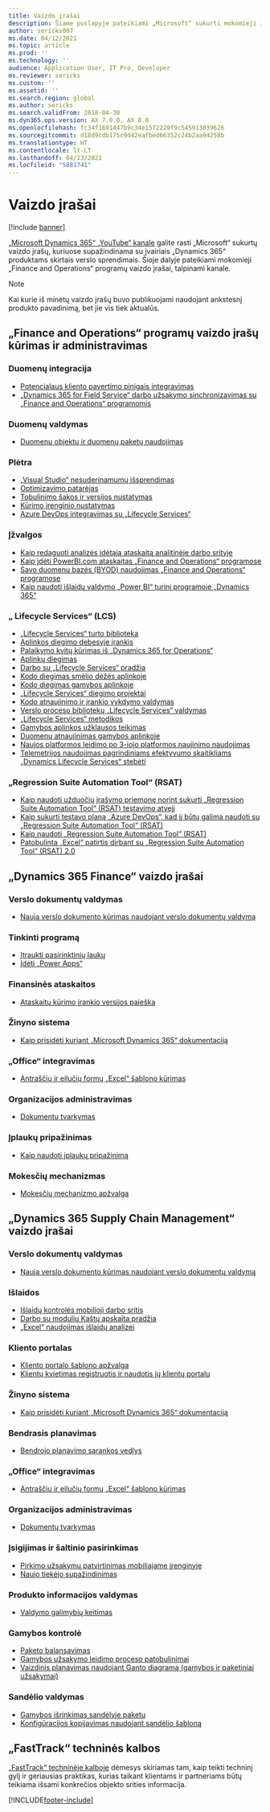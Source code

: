 ```yaml
---
title: Vaizdo įrašai
description: Šiame puslapyje pateikiami „Microsoft“ sukurti mokomieji ir techninės kalbos vaizdo įrašai, susiję su „Finance and Operations“ programomis, pasiekiami „YouTube“ ir kitose svetainėse.
author: sericks007
ms.date: 04/12/2021
ms.topic: article
ms.prod: ''
ms.technology: ''
audience: Application User, IT Pro, Developer
ms.reviewer: sericks
ms.custom: ''
ms.assetid: ''
ms.search.region: global
ms.author: sericks
ms.search.validFrom: 2018-04-30
ms.dyn365.ops.version: AX 7.0.0, AX 8.0
ms.openlocfilehash: fc34f1691447b9c34e1572229f9c545913039626
ms.sourcegitcommit: d18d9cdb175c9d42eafbed66352c24b2aa94258b
ms.translationtype: HT
ms.contentlocale: lt-LT
ms.lasthandoff: 04/13/2021
ms.locfileid: "5881741"
---
```

# <a name="videos"></a>Vaizdo įrašai 

[!include [banner](../includes/banner.md)]

[„Microsoft Dynamics 365“ „YouTube“ kanale](https://www.youtube.com/channel/UCJGCg4rB3QSs8y_1FquelBQ) galite rasti „Microsoft“ sukurtų vaizdo įrašų, kuriuose supažindinama su įvairiais „Dynamics 365“ produktams skirtais verslo sprendimais. Šioje dalyje pateikiami mokomieji „Finance and Operations“ programų vaizdo įrašai, talpinami kanale.

> [!Note]
> Kai kurie iš minėtų vaizdo įrašų buvo publikuojami naudojant ankstesnį produkto pavadinimą, bet jie vis tiek aktualūs.

## <a name="videos-for-finance-and-operations-development-and-administration"></a>„Finance and Operations“ programų vaizdo įrašų kūrimas ir administravimas

### <a name="data-integration"></a>Duomenų integracija

- [Potencialaus kliento pavertimo pinigais integravimas](https://youtu.be/AVV9x5x-XCg)
- [„Dynamics 365 for Field Service“ darbo užsakymo sinchronizavimas su „Finance and Operations“ programomis](https://www.youtube.com/watch?v=46ylO7raZAo&feature=youtu.be)

### <a name="data-management"></a>Duomenų valdymas

- [Duomenų objektų ir duomenų paketų naudojimas](https://www.youtube.com/watch?v=UCyzbA41j8g&feature=youtu.be)

### <a name="development"></a>Plėtra

- [„Visual Studio“ nesuderinamumų išsprendimas](https://youtu.be/4rxO0zUN2zU)
- [Optimizavimo patarėjas](https://www.youtube.com/watch?v=MRsAzgFCUSQ&t=4s)
- [Tobulinimo šakos ir versijos nustatymas](https://www.youtube.com/watch?v=qXLd-NMx9OY)
- [Kūrimo įrenginio nustatymas](https://www.youtube.com/watch?v=cqp9MetfiyM)
- [Azure DevOps integravimas su „Lifecycle Services“](https://www.youtube.com/watch?v=0QyyyUp1zHQ&t=1s)

### <a name="intelligence"></a>Įžvalgos

- [Kaip redaguoti analizės įdėtąją ataskaitą analitinėje darbo srityje](https://youtu.be/_8WlwmSggcQ)
- [Kaip įdėti PowerBI.com ataskaitas „Finance and Operations“ programose](https://youtu.be/gGWuNJDoi-M)
- [Savo duomenų bazės (BYOD) naudojimas „Finance and Operations“ programose](https://www.youtube.com/watch?v=-MaxtBJu2_o&feature=youtu.be)
- [Kaip naudoti išlaidų valdymo „Power BI“ turinį programoje „Dynamics 365“](https://www.youtube.com/watch?v=5jWHnM_C7WM&feature=youtu.be)

### <a name="lifecycle-services-lcs"></a>„ Lifecycle Services“ (LCS)

- [„Lifecycle Services“ turto biblioteka](https://www.youtube.com/watch?v=z-2xMRa1nOs)
- [Aplinkos diegimo debesyje įrankis](https://www.youtube.com/watch?v=igjVt1lbyLQ&t=17s)
- [Palaikymo kvitų kūrimas iš „Dynamics 365 for Operations“](https://www.youtube.com/watch?v=avENUYBTBlA&t=2s)
- [Aplinkų diegimas](https://www.youtube.com/watch?v=FUROjGuhQEA&t=68s)
- [Darbo su „Lifecycle Services“ pradžia](https://www.youtube.com/watch?v=qLBjKAPaqN4&t=24s)
- [Kodo diegimas smėlio dėžės aplinkoje](https://www.youtube.com/watch?v=5azLeOO078k)
- [Kodo diegimas gamybos aplinkoje](https://www.youtube.com/watch?v=ogXo-saZkmE&t=2s)
- [„Lifecycle Services“ diegimo projektai](https://www.youtube.com/watch?v=V1vVOgcTuw4&t=18s)
- [Kodo atnaujinimo ir įrankio vykdymo valdymas](https://www.youtube.com/watch?v=M-AtR6ocYM8&feature=youtu.be)
- [Verslo proceso bibliotekų „Lifecycle Services“ valdymas](https://www.youtube.com/watch?v=S5msxj-2-x0)
- [„Lifecycle Services“ metodikos](https://www.youtube.com/watch?v=YRMJ15DvgZ8)
- [Gamybos aplinkos užklausos teikimas](https://www.youtube.com/watch?v=5j1GapLr3MY&feature=youtu.be)
- [Duomenų atnaujinimas gamybos aplinkoje](https://www.youtube.com/watch?v=VCd5SgkYPTw)
- [Naujos platformos leidimo po 3-iojo platformos naujinimo naudojimas](https://www.youtube.com/watch?v=nkiKP2Au6OQ&feature=youtu.be)
- [Telemetrijos naudojimas pagrindiniams efektyvumo skaitikliams „Dynamics Lifecycle Services“ stebėti](https://www.youtube.com/watch?v=18u6SC8GeFY&feature=youtu.be)

### <a name="regression-suite-automation-tool-rsat"></a>„Regression Suite Automation Tool“ (RSAT)

- [Kaip naudoti užduočių įrašymo priemonę norint sukurti „Regression Suite Automation Tool“ (RSAT) testavimo atvejį](https://youtu.be/bBr4BXAxTNI)
- [Kaip sukurti testavo planą „Azure DevOps“, kad jį būtų galima naudoti su „Regression Suite Automation Tool“ (RSAT)](https://youtu.be/3jIuBleAnQk) 
- [Kaip naudoti „Regression Suite Automation Tool“ (RSAT)](https://youtu.be/uhN9JItzGAk)
- [Patobulinta „Excel“ patirtis dirbant su „Regression Suite Automation Tool“ (RSAT) 2.0](https://youtu.be/fcEkSIVQ1Bg)


## <a name="videos-for-dynamics-365-finance"></a>„Dynamics 365 Finance“ vaizdo įrašai

### <a name="business-document-management"></a>Verslo dokumentų valdymas
- [Nauja verslo dokumento kūrimas naudojant verslo dokumentų valdymą](https://www.youtube.com/watch?v=gAIYl-mM_pw)

### <a name="customize-the-app"></a>Tinkinti programą
- [Įtraukti pasirinktinių laukų](https://www.youtube.com/watch?v=gWSGZI9Vtnc)
- [Įdėti „Power Apps“](https://www.youtube.com/watch?v=x3qyA1bH-NY)

### <a name="financial-reporting"></a>Finansinės ataskaitos
- [Ataskaitų kūrimo įrankio versijos paieška](https://www.youtube.com/embed/icfA5Q3kp4w)

### <a name="help-system"></a>Žinyno sistema

- [Kaip prisidėti kuriant „Microsoft Dynamics 365“ dokumentaciją](https://youtu.be/m5djioozRbg)

### <a name="office-integration"></a>„Office“ integravimas

- [Antraščių ir eilučių formų „Excel“ šablono kūrimas](https://www.youtube.com/watch?v=RTicLb-6dbI&feature=youtu.be)

### <a name="organization-administration"></a>Organizacijos administravimas

- [Dokumentų tvarkymas](https://www.youtube.com/watch?v=p4rl1CkiLN4&feature=youtu.be)

### <a name="revenue-recognition"></a>Įplaukų pripažinimas
- [Kaip naudoti įplaukų pripažinimą](https://youtu.be/v3amIsiqvoo)

### <a name="tax-engine"></a>Mokesčių mechanizmas

- [Mokesčių mechanizmo apžvalga](https://www.youtube.com/watch?v=jAFpEBOtNWI&feature=youtu.be)


## <a name="videos-for-dynamics-365-supply-chain-management"></a>„Dynamics 365 Supply Chain Management“ vaizdo įrašai

### <a name="business-document-management"></a>Verslo dokumentų valdymas
- [Nauja verslo dokumento kūrimas naudojant verslo dokumentų valdymą](https://www.youtube.com/watch?v=gAIYl-mM_pw)

### <a name="costs"></a>Išlaidos
- [Išlaidų kontrolės mobilioji darbo sritis](https://youtu.be/imsuTg8rUVk)
- [Darbo su moduliu Kaštų apskaita pradžia](https://youtu.be/1pUDtJQZ8FU)
- [„Excel“ naudojimas išlaidų analizei](https://youtu.be/-HKHYdClvx8)

### <a name="customer-portal"></a>Kliento portalas
- [Kliento portalo šablono apžvalga](https://youtu.be/nPrqoLuHfV8)
- [Klientų kvietimas registruotis ir naudotis jų klientų portalu](https://youtu.be/drGUYHX9QIQ)

### <a name="help-system"></a>Žinyno sistema

- [Kaip prisidėti kuriant „Microsoft Dynamics 365“ dokumentaciją](https://youtu.be/m5djioozRbg)

### <a name="master-planning"></a>Bendrasis planavimas
- [Bendrojo planavimo sąrankos vedlys](https://youtu.be/c-e6n-8rZb4)

### <a name="office-integration"></a>„Office“ integravimas

- [Antraščių ir eilučių formų „Excel“ šablono kūrimas](https://www.youtube.com/watch?v=RTicLb-6dbI&feature=youtu.be)

### <a name="organization-administration"></a>Organizacijos administravimas

- [Dokumentų tvarkymas](https://www.youtube.com/watch?v=p4rl1CkiLN4&feature=youtu.be)

### <a name="procurement-and-sourcing"></a>Įsigijimas ir šaltinio pasirinkimas

- [Pirkimo užsakymų patvirtinimas mobiliajame įrenginyje](https://youtu.be/gZ-gOlJe7H8)
- [Naujo tiekėjo supažindinimas](https://www.youtube.com/watch?v=0KUc3AGaTKk&feature=youtu.be)

### <a name="product-information-management"></a>Produkto informacijos valdymas
- [Valdymo galimybių keitimas](https://youtu.be/N313FqvRuBc)

### <a name="production-control"></a>Gamybos kontrolė

- [Paketo balansavimas](https://www.youtube.com/watch?v=4SNLWsU9KyI&feature=youtu.be)
- [Gamybos užsakymo leidimo proceso patobulinimai](https://www.youtube.com/watch?v=Rm3ojAz6Zu0&feature=youtu.be)
- [Vaizdinis planavimas naudojant Ganto diagramą (gamybos ir paketiniai užsakymai)](https://youtu.be/BtbuShkGj4I)


### <a name="warehouse-management"></a>Sandėlio valdymas

- [Gamybos išrinkimas sandėlyje paketu](https://youtu.be/8urAJn50dQ8)
- [Konfigūracijos kopijavimas naudojant sandėlio šabloną](https://www.youtube.com/watch?v=K2WIfFlqJYs&feature=youtu.be)

## <a name="fasttrack-tech-talks"></a>„FastTrack“ techninės kalbos

[„FastTrack“ techninėje kalboje](https://community.dynamics.com/365/b/techtalks?c=Finance%20and%20Operations) dėmesys skiriamas tam, kaip teikti techninį gylį ir geriausias praktikas, kurias taikant klientams ir partneriams būtų teikiama išsami konkrečios objekto srities informacija.




[!INCLUDE[footer-include](../../../includes/footer-banner.md)]
